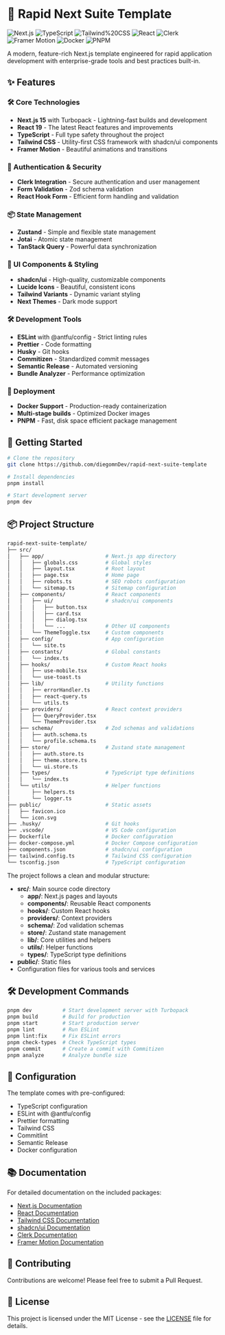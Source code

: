 # 🚀 Rapid Next Suite Template

![Next.js](https://img.shields.io/badge/Next.js-15.1.7-000000?style=for-the-badge&logo=next.js&logoColor=white)
![TypeScript](https://img.shields.io/badge/TypeScript-5.7.3-3178C6?style=for-the-badge&logo=typescript&logoColor=white)
![Tailwind%20CSS](https://img.shields.io/badge/Tailwind_CSS-3.4.17-38B2AC?style=for-the-badge&logo=tailwind-css&logoColor=white)
![React](https://img.shields.io/badge/React-19.0.0-61DAFB?style=for-the-badge&logo=react&logoColor=black)
![Clerk](https://img.shields.io/badge/Clerk-6.11.3-6C47FF?style=for-the-badge&logo=clerk&logoColor=white)
![Framer Motion](https://img.shields.io/badge/Framer_Motion-12.4.3-0055FF?style=for-the-badge&logo=framer&logoColor=white)
![Docker](https://img.shields.io/badge/Docker-Ready-2496ED?style=for-the-badge&logo=docker&logoColor=white)
![PNPM](https://img.shields.io/badge/pnpm-Workspace-F69220?style=for-the-badge&logo=pnpm&logoColor=white)

A modern, feature-rich Next.js template engineered for rapid application development with enterprise-grade tools and best practices built-in.

## ✨ Features

### 🛠️ Core Technologies

- **Next.js 15** with Turbopack - Lightning-fast builds and development
- **React 19** - The latest React features and improvements
- **TypeScript** - Full type safety throughout the project
- **Tailwind CSS** - Utility-first CSS framework with shadcn/ui components
- **Framer Motion** - Beautiful animations and transitions

### 🔐 Authentication & Security

- **Clerk Integration** - Secure authentication and user management
- **Form Validation** - Zod schema validation
- **React Hook Form** - Efficient form handling and validation

### 📦 State Management

- **Zustand** - Simple and flexible state management
- **Jotai** - Atomic state management
- **TanStack Query** - Powerful data synchronization

### 🎨 UI Components & Styling

- **shadcn/ui** - High-quality, customizable components
- **Lucide Icons** - Beautiful, consistent icons
- **Tailwind Variants** - Dynamic variant styling
- **Next Themes** - Dark mode support

### 🛠️ Development Tools

- **ESLint** with @antfu/config - Strict linting rules
- **Prettier** - Code formatting
- **Husky** - Git hooks
- **Commitizen** - Standardized commit messages
- **Semantic Release** - Automated versioning
- **Bundle Analyzer** - Performance optimization

### 🐳 Deployment

- **Docker Support** - Production-ready containerization
- **Multi-stage builds** - Optimized Docker images
- **PNPM** - Fast, disk space efficient package management

## 🚀 Getting Started

```bash
# Clone the repository
git clone https://github.com/diegomnDev/rapid-next-suite-template

# Install dependencies
pnpm install

# Start development server
pnpm dev
```

## 📦 Project Structure

```bash
rapid-next-suite-template/
├── src/
│   ├── app/                    # Next.js app directory
│   │   ├── globals.css         # Global styles
│   │   ├── layout.tsx          # Root layout
│   │   ├── page.tsx            # Home page
│   │   ├── robots.ts           # SEO robots configuration
│   │   └── sitemap.ts          # Sitemap configuration
│   ├── components/             # React components
│   │   ├── ui/                 # shadcn/ui components
│   │   │   ├── button.tsx
│   │   │   ├── card.tsx
│   │   │   ├── dialog.tsx
│   │   │   └── ...             # Other UI components
│   │   └── ThemeToggle.tsx     # Custom components
│   ├── config/                 # App configuration
│   │   └── site.ts
│   ├── constants/              # Global constants
│   │   └── index.ts
│   ├── hooks/                  # Custom React hooks
│   │   ├── use-mobile.tsx
│   │   └── use-toast.ts
│   ├── lib/                    # Utility functions
│   │   ├── errorHandler.ts
│   │   ├── react-query.ts
│   │   └── utils.ts
│   ├── providers/              # React context providers
│   │   ├── QueryProvider.tsx
│   │   └── ThemeProvider.tsx
│   ├── schema/                 # Zod schemas and validations
│   │   ├── auth.schema.ts
│   │   └── profile.schema.ts
│   ├── store/                  # Zustand state management
│   │   ├── auth.store.ts
│   │   ├── theme.store.ts
│   │   └── ui.store.ts
│   ├── types/                  # TypeScript type definitions
│   │   └── index.ts
│   └── utils/                  # Helper functions
│       ├── helpers.ts
│       └── logger.ts
├── public/                     # Static assets
│   ├── favicon.ico
│   └── icon.svg
├── .husky/                     # Git hooks
├── .vscode/                    # VS Code configuration
├── Dockerfile                  # Docker configuration
├── docker-compose.yml          # Docker Compose configuration
├── components.json             # shadcn/ui configuration
├── tailwind.config.ts          # Tailwind CSS configuration
└── tsconfig.json               # TypeScript configuration
```

The project follows a clean and modular structure:

- **src/**: Main source code directory
  - **app/**: Next.js pages and layouts
  - **components/**: Reusable React components
  - **hooks/**: Custom React hooks
  - **providers/**: Context providers
  - **schema/**: Zod validation schemas
  - **store/**: Zustand state management
  - **lib/**: Core utilities and helpers
  - **utils/**: Helper functions
  - **types/**: TypeScript type definitions
- **public/**: Static files
- Configuration files for various tools and services

## 🛠️ Development Commands

```bash
pnpm dev          # Start development server with Turbopack
pnpm build        # Build for production
pnpm start        # Start production server
pnpm lint         # Run ESLint
pnpm lint:fix     # Fix ESLint errors
pnpm check-types  # Check TypeScript types
pnpm commit       # Create a commit with Commitizen
pnpm analyze      # Analyze bundle size
```

## 🔧 Configuration

The template comes with pre-configured:

- TypeScript configuration
- ESLint with @antfu/config
- Prettier formatting
- Tailwind CSS
- Commitlint
- Semantic Release
- Docker configuration

## 📚 Documentation

For detailed documentation on the included packages:

- [Next.js Documentation](https://nextjs.org/docs)
- [React Documentation](https://react.dev)
- [Tailwind CSS Documentation](https://tailwindcss.com/docs)
- [shadcn/ui Documentation](https://ui.shadcn.com)
- [Clerk Documentation](https://clerk.com/docs)
- [Framer Motion Documentation](https://www.framer.com/motion/)

## 🤝 Contributing

Contributions are welcome! Please feel free to submit a Pull Request.

## 📝 License

This project is licensed under the MIT License - see the [LICENSE](LICENSE) file for details.
